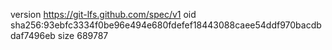 version https://git-lfs.github.com/spec/v1
oid sha256:93ebfc3334f0be96e494e680fdefef18443088caee54ddf970bacdbdaf7496eb
size 689787

